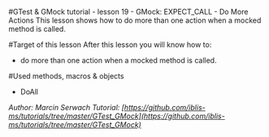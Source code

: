 #GTest & GMock tutorial - lesson 19 - GMock: EXPECT_CALL - Do More Actions
This lesson shows how to do more than one action when a mocked method is called.

#Target of this lesson
After this lesson you will know how to:
- do more than one action when a mocked method is called.

#Used methods, macros & objects
- DoAll


*Author: Marcin Serwach*
*Tutorial: [https://github.com/iblis-ms/tutorials/tree/master/GTest_GMock](https://github.com/iblis-ms/tutorials/tree/master/GTest_GMock)*
